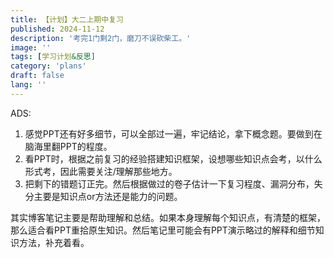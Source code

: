 ```yaml
---
title: 【计划】大二上期中复习
published: 2024-11-12
description: '考完1门剩2门，磨刀不误砍柴工。'
image: ''
tags: [学习计划&反思]
category: 'plans'
draft: false 
lang: ''
---
```

ADS:
1. 感觉PPT还有好多细节，可以全部过一遍，牢记结论，拿下概念题。要做到在脑海里翻PPT的程度。
2. 看PPT时，根据之前复习的经验搭建知识框架，设想哪些知识点会考，以什么形式考，因此需要关注/理解那些地方。
3. 把剩下的错题订正完。然后根据做过的卷子估计一下复习程度、漏洞分布，失分主要是知识点or方法还是能力的问题。

其实博客笔记主要是帮助理解和总结。如果本身理解每个知识点，有清楚的框架，那么适合看PPT重拾原生知识。然后笔记里可能会有PPT演示略过的解释和细节知识方法，补充着看。